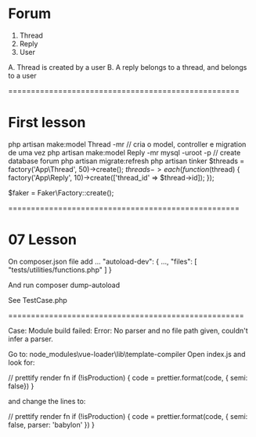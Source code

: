 # Forum

1. Thread
2. Reply
3. User

A. Thread is created by a user
B. A reply belongs to a thread, and belongs to a user

===================================================

# First lesson
php artisan make:model Thread -mr // cria o model, controller e migration de uma vez
php artisan make:model Reply -mr
mysql -uroot -p // create database forum
php artisan migrate:refresh
php artisan tinker
$threads = factory('App\Thread', 50)->create();
$threads->each(function ($thread) { factory('App\Reply', 10)->create(['thread_id' => $thread->id]); });

$faker = Faker\Factory::create();

===================================================

# 07 Lesson
On composer.json file add
...
"autoload-dev": {
	...,
	"files": [
		"tests/utilities/functions.php"
	]
}

And run
composer dump-autoload

See TestCase.php

====================================================

Case: Module build failed: Error: No parser and no file path given, couldn't infer a parser.

Go to: node_modules\vue-loader\lib\template-compiler
Open index.js and look for:

// prettify render fn
if (!isProduction) {
	code = prettier.format(code, { semi: false})
}

and change the lines to:

// prettify render fn
if (!isProduction) {
	code = prettier.format(code, { semi: false, parser: 'babylon' })
}
